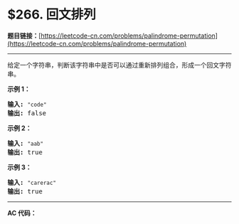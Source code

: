 # $266. 回文排列

**题目链接：**[https://leetcode-cn.com/problems/palindrome-permutation](https://leetcode-cn.com/problems/palindrome-permutation)

---

<div class="content__1Y2H">
 <div class="notranslate">
  <p>给定一个字符串，判断该字符串中是否可以通过重新排列组合，形成一个回文字符串。</p> 
  <p><strong>示例 1：</strong></p> 
  <pre class="language-text"><strong>输入:</strong> <code>"code"</code>
<strong>输出:</strong> false</pre> 
  <p><strong>示例 2：</strong></p> 
  <pre class="language-text"><strong>输入:</strong> <code>"aab"</code>
<strong>输出:</strong> true</pre> 
  <p><strong>示例 3：</strong></p> 
  <pre class="language-text"><strong>输入:</strong> <code>"carerac"</code>
<strong>输出:</strong> true</pre> 
 </div>
</div>

---

**AC 代码：**

```java

```